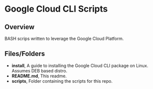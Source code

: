 # Google Cloud CLI Scripts

## Overview
BASH scrips written to leverage the Google Cloud Platform.

## Files/Folders
* **install**, A guide to installing the Google Cloud CLI package on Linux. Assumes DEB based distro.
* **README.md**, This readme.
* **scripts**, Folder containing the scripts for this repo.
